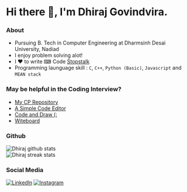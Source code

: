 # Hi there 👋, I'm Dhiraj Govindvira.

### About
- Pursuing B. Tech in Computer Engineering at Dharmsinh Desai University, Nadiad
- I enjoy problem solving alot!
- I ♥ to write ⌨ Code [Stopstalk](https://www.stopstalk.com/user/profile/dhiraj_01)
- Programming launguage skill : `C`, `C++`, `Python (Basic)`, `Javascript` and `MEAN stack`

### May be helpful in the Coding Interview?
- [My CP Repository](https://github.com/dhiraj-01/CP)
- [A Simple Code Editor](https://dhiraj-01.github.io/Code-Editor/)
- [Code and Draw (:](https://dhiraj-01.github.io/Code-and-Draw/)
- [Witeboard](https://witeboard.com/)

### Github

<!-- ![Dhiraj trophy](https://github-profile-trophy.vercel.app/?username=dhiraj-01&margin-w=15)  -->
<!-- ![Dhiraj top langs](https://github-readme-stats.vercel.app/api/top-langs?username=dhiraj-01&show_icons=true&locale=en&layout=compact)   -->

![Dhiraj github stats](https://github-readme-stats.vercel.app/api?username=dhiraj-01&show_icons=true)  
![Dhiraj streak stats](https://github-readme-streak-stats.herokuapp.com/?user=dhiraj-01&)  

### Social Media
[![Linkedln](https://img.icons8.com/cute-clipart/64/000000/linkedin.png)](https://www.linkedin.com/in/dhiraj-govindvira/)
[![Instagram](https://img.icons8.com/cute-clipart/64/000000/instagram-new.png)](https://www.instagram.com/dhiraj_govindvira/)

<!--
**Dhiraj-01/Dhiraj-01** is a ✨ _special_ ✨ repository because its `README.md` (this file) appears on your GitHub profile.

![Top languages](https://github-readme-stats.vercel.app/api/top-langs/?username=dhiraj-01&layout=compact&langs_count=6&theme=graywhite)
![Visitor Count](https://profile-counter.glitch.me/Dhiraj-01/count.svg)

Here are some ideas to get you started:

- 🔭 I’m currently working on ...
- 🌱 I’m currently learning ...
- 👯 I’m looking to collaborate on ...
- 🤔 I’m looking for help with ...
- 💬 Ask me about ...
- 📫 How to reach me: ...
- 😄 Pronouns: ...
- ⚡ Fun fact: ...
-->
